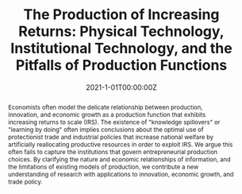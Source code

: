 ---
abstract: Economists often model the delicate relationship between production, innovation, and economic growth as a production function that exhibits increasing returns to scale (IRS). The existence of "knowledge spillovers" or "learning by doing" often implies conclusions about the optimal use of protectionist trade and industrial policies that increase national welfare by artificially reallocating productive resources in order to exploit IRS. We argue this often fails to capture the institutions that govern entrepreneurial production choices. By clarifying the nature and economic relationships of information, and the limitations of existing models of production, we contribute a new understanding of research with applications to innovation, economic growth, and trade policy.

authors:
- Santiago Gangotena
- admin
date: "2021-1-01T00:00:00Z"
url_pdf: "https://papers.ssrn.com/sol3/papers.cfm?abstract_id=2626587"
featured: false
projects: []
publication: 'Under Review'
publication_short: ""
publication_types:
- "2"
summary: Economists often model the delicate relationship between production, innovation, and economic growth as a production function that exhibits increasing returns to scale (IRS). The existence of "knowledge spillovers" or "learning by doing" often implies conclusions about the optimal use of protectionist trade and industrial policies that increase national welfare by artificially reallocating productive resources in order to exploit IRS. We argue this often fails to capture the institutions that govern entrepreneurial production choices. By clarifying the nature and economic relationships of information, and the limitations of existing models of production, we contribute a new understanding of research with applications to innovation, economic growth, and trade policy.
tags:
- increasing returns, innovation, growth
title: "The Production of Increasing Returns: Physical Technology, Institutional Technology, and the Pitfalls of Production Functions"
---